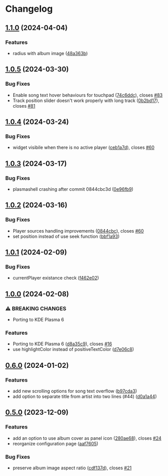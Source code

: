 # Changelog

## [1.1.0](https://github.com/ccatterina/plasmusic-toolbar/compare/v1.0.5...v1.1.0) (2024-04-04)


### Features

* radius with album image ([48a363b](https://github.com/ccatterina/plasmusic-toolbar/commit/48a363b83a390a601c035392c1f901a627bec79b))

## [1.0.5](https://github.com/ccatterina/plasmusic-toolbar/compare/v1.0.4...v1.0.5) (2024-03-30)


### Bug Fixes

* Enable song text hover behaviours for touchpad ([74c6ddc](https://github.com/ccatterina/plasmusic-toolbar/commit/74c6ddcb42f9c68fcfca9d820c88ff7783918046)), closes [#83](https://github.com/ccatterina/plasmusic-toolbar/issues/83)
* Track position slider doesn't work properly with long track ([0b2bd17](https://github.com/ccatterina/plasmusic-toolbar/commit/0b2bd175f2239845838e9ceee8907d39b65362e2)), closes [#81](https://github.com/ccatterina/plasmusic-toolbar/issues/81)

## [1.0.4](https://github.com/ccatterina/plasmusic-toolbar/compare/v1.0.3...v1.0.4) (2024-03-24)


### Bug Fixes

* widget visibile when there is no active player ([ceb1a7d](https://github.com/ccatterina/plasmusic-toolbar/commit/ceb1a7d4c2c69efee7f118f582e7b87b42d54a06)), closes [#60](https://github.com/ccatterina/plasmusic-toolbar/issues/60)

## [1.0.3](https://github.com/ccatterina/plasmusic-toolbar/compare/v1.0.2...v1.0.3) (2024-03-17)


### Bug Fixes

* plasmashell crashing after commit 0844cbc3d ([0e96fb9](https://github.com/ccatterina/plasmusic-toolbar/commit/0e96fb9fbbf3ce8ed6b7f330adfe8afe6cf0d053))

## [1.0.2](https://github.com/ccatterina/plasmusic-toolbar/compare/v1.0.1...v1.0.2) (2024-03-16)


### Bug Fixes

* Player sources handling improvements ([0844cbc](https://github.com/ccatterina/plasmusic-toolbar/commit/0844cbc3d390a661121c01d62d17c97a758c0453)), closes [#60](https://github.com/ccatterina/plasmusic-toolbar/issues/60)
* set position instead of use seek function ([bbf1a93](https://github.com/ccatterina/plasmusic-toolbar/commit/bbf1a93aad561bacc373e7553e2c4a4bc89dbba7))

## [1.0.1](https://github.com/ccatterina/plasmusic-toolbar/compare/v1.0.0...v1.0.1) (2024-02-09)


### Bug Fixes

* currentPlayer existance check ([f462e02](https://github.com/ccatterina/plasmusic-toolbar/commit/f462e026cf36ef7b752ecf806f28eb77eff8c9a8))

## [1.0.0](https://github.com/ccatterina/plasmusic-toolbar/compare/v0.6.0...v1.0.0) (2024-02-08)


### ⚠ BREAKING CHANGES

* Porting to KDE Plasma 6

### Features

* Porting to KDE Plasma 6 ([d8a35c9](https://github.com/ccatterina/plasmusic-toolbar/commit/d8a35c90db5a6c052a051b56076a0fc2e5ec030d)), closes [#16](https://github.com/ccatterina/plasmusic-toolbar/issues/16)
* use highlightColor instead of positiveTextColor ([d7e06c8](https://github.com/ccatterina/plasmusic-toolbar/commit/d7e06c8b52f5fe5803700387478cdb1905472ddd))

## [0.6.0](https://github.com/ccatterina/plasmusic-toolbar/compare/v0.5.0...v0.6.0) (2024-01-02)


### Features

* add new scrolling options for song text overflow ([b97cda3](https://github.com/ccatterina/plasmusic-toolbar/commit/b97cda3e4d20434cadbdf62a2f79c58ba68ea5f8))
* add option to separate title from artist into two lines (#44) ([d0a1a44](https://github.com/ccatterina/plasmusic-toolbar/commit/d0a1a448f13f5f08437b9bbd495424344e1d6b61))


## [0.5.0](https://github.com/ccatterina/plasmusic-toolbar/compare/v0.4.0...v0.5.0) (2023-12-09)


### Features

* add an option to use album cover as panel icon ([280ae68](https://github.com/ccatterina/plasmusic-toolbar/commit/280ae681e5dced3561c8cf9444fc4da9aa0c3283)), closes [#24](https://github.com/ccatterina/plasmusic-toolbar/issues/24)
* reorganize configuration page ([aaf7605](https://github.com/ccatterina/plasmusic-toolbar/commit/aaf7605160b5022b411d93b6883bdf39c2595fa3))


### Bug Fixes

* preserve album image aspect ratio ([cdf137d](https://github.com/ccatterina/plasmusic-toolbar/commit/cdf137d0282cdfc0be38ab16d7f904495fe4dd63)), closes [#21](https://github.com/ccatterina/plasmusic-toolbar/issues/21)
